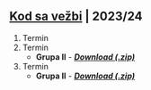 ## [Kod sa vežbi](../) | 2023/24

1. Termin
2. Termin
    - **Grupa II** - [**_Download (.zip)_**](./02-termin/2-grupa.zip)
3. Termin
    - **Grupa II** - [**_Download (.zip)_**](./03-termin/2-grupa.zip)
